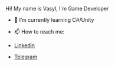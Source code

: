 Hi! My name is Vasyl, I`m Game Developer
- 🌱 I’m currently learning C#/Unity

- 📫 How to reach me:
- [Linkedin](https://www.linkedin.com/in/vasyl-balakym-9030492a6/)
- [Telegram](https://t.me/kyrr1o)





